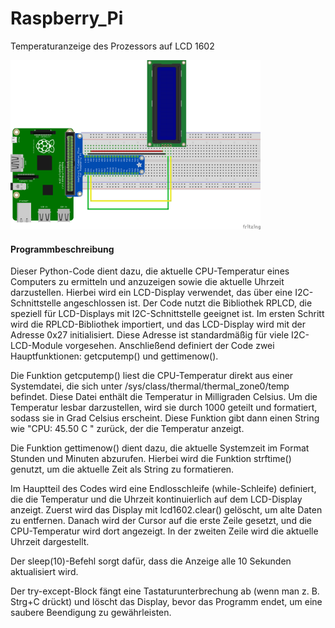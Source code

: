 # Raspberry_Pi
Temperaturanzeige des Prozessors auf LCD 1602

<img src="bild/LCD_1602_Steckplatine.png" width="400">
<h4>Programmbeschreibung</h4>
<p>Dieser Python-Code dient dazu, die aktuelle CPU-Temperatur eines Computers zu ermitteln und anzuzeigen sowie die aktuelle Uhrzeit darzustellen. Hierbei wird ein LCD-Display verwendet, das über eine I2C-Schnittstelle angeschlossen ist. Der Code nutzt die Bibliothek RPLCD, die speziell für LCD-Displays mit I2C-Schnittstelle geeignet ist.
Im ersten Schritt wird die RPLCD-Bibliothek importiert, und das LCD-Display wird mit der Adresse 0x27 initialisiert. Diese Adresse ist standardmäßig für viele I2C-LCD-Module vorgesehen. Anschließend definiert der Code zwei Hauptfunktionen: getcputemp() und gettimenow().</p>
<p>Die Funktion getcputemp() liest die CPU-Temperatur direkt aus einer Systemdatei, die sich unter /sys/class/thermal/thermal_zone0/temp befindet. Diese Datei enthält die Temperatur in Milligraden Celsius. Um die Temperatur lesbar darzustellen, wird sie durch 1000 geteilt und formatiert, sodass sie in Grad Celsius erscheint. Diese Funktion gibt dann einen String wie "CPU: 45.50 C " zurück, der die Temperatur anzeigt.</p>
<p>Die Funktion gettimenow() dient dazu, die aktuelle Systemzeit im Format Stunden und Minuten abzurufen. Hierbei wird die Funktion strftime() genutzt, um die aktuelle Zeit als String zu formatieren.</p>
<p>Im Hauptteil des Codes wird eine Endlosschleife (while-Schleife) definiert, die die Temperatur und die Uhrzeit kontinuierlich auf dem LCD-Display anzeigt. Zuerst wird das Display mit lcd1602.clear() gelöscht, um alte Daten zu entfernen. Danach wird der Cursor auf die erste Zeile gesetzt, und die CPU-Temperatur wird dort angezeigt. In der zweiten Zeile wird die aktuelle Uhrzeit dargestellt.</p>
<p>Der sleep(10)-Befehl sorgt dafür, dass die Anzeige alle 10 Sekunden aktualisiert wird.</p>
<p>Der try-except-Block fängt eine Tastaturunterbrechung ab (wenn man z. B. Strg+C drückt) und löscht das Display, bevor das Programm endet, um eine saubere Beendigung zu gewährleisten.</p>
